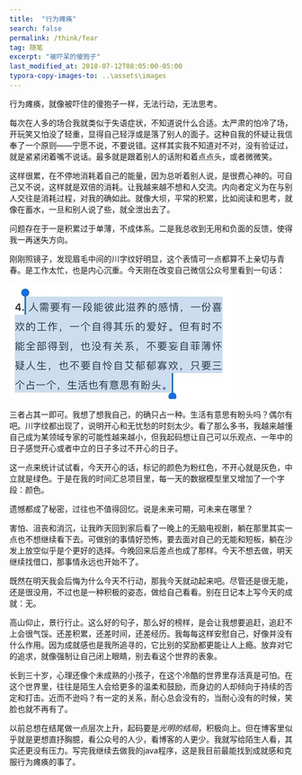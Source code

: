 ```yaml
---
title:  "行为瘫痪"
search: false
permalink: /think/fear
tag: 随笔
excerpt: "被吓呆的傻狍子"
last_modified_at: 2018-07-12T08:05:00-05:00
typora-copy-images-to: ..\assets\images
---
```


行为瘫痪，就像被吓住的傻狍子一样，无法行动，无法思考。

每次在人多的场合我就类似于失语症状，不知道说什么合适。太严肃的怕冷了场，开玩笑又怕没了轻重，显得自己轻浮或是落了别人的面子。这种自我的怀疑让我信奉了一个原则——宁愿不说，不要说错。这样其实我不知道对不对，没有验证过，就是紧紧闭着嘴不说话。最多就是跟着别人的话附和着点点头，或者微微笑。

这样很累，在不停地消耗着自己的能量，因为总听着别人说，是很费心神的。可自己又不说，这样就是双倍的消耗。让我越来越不想和人交流。内向者定义为在与别人交往是消耗过程，对我的确如此。就像大坝，平常的积累，比如阅读和思考，就像在蓄水，一旦和别人说了些，就全泄出去了。

问题存在于一是积累过于单薄，不成体系。二是我总收到无用和负面的反馈，使得我一再迷失方向。

刚刚照镜子，发现眉毛中间的川字纹好明显，这个表情可一点都算不上亲切与青春。是工作太忙，也是内心沉重。今天刚在改变自己微信公众号里看到一句话：

![1531490342474](../assets/images/1531490342474.png)

三者占其一即可。我想了想我自己，的确只占一种。生活有意思有盼头吗？偶尔有吧。川字纹都出现了，说明开心和无忧愁的时刻太少。看了那么多书，我越来越懂自己成为某领域专家的可能性越来越小，但我起码想让自己可以乐观点、一年中的日子感觉开心或者中立的日子多过不开心的日子。

这一点来统计试试看，今天开心的话，标记的颜色为粉红色，不开心就是灰色，中立就是绿色。于是在我的时间汇总项目里，每一天的数据模型里又增加了一个字段：颜色。

遗憾都成了秘密，过往也不值得回忆。说是未来可期，可未来在哪里？

害怕、沮丧和消沉，让我昨天回到家后看了一晚上的无脑电视剧，躺在那里其实一点也不想继续看下去。可做别的事情好恐怖，要去面对自己的无能和短板，躺在沙发上放空似乎是个更好的选择。今晚回来后差点也成了那样。今天不想去做，明天继续找借口，那事情永远也开始不了。

既然在明天我会后悔为什么今天不行动，那我今天就动起来吧。尽管还是很无能，还是很没用，不过也是一种积极的姿态，做给自己看看。别在日记本上写今天的成就：无。

高山仰止，景行行止。这么好的句子，那么好的榜样，是会让我想要追赶，追赶不上会很气馁。还差积累，还差时间，还差经历。我每每这样安慰自己，好像并没有什么作用。因为成就感也是我所追寻的，它比别的奖励都更能让人上瘾。放弃对它的追求，就像强制让自己闭上眼睛，别去看这个世界的表象。

长到三十岁，心理还像个未成熟的小孩子，在这个冷酷的世界里存活真是可怕。在这个世界里，往往是陌生人会给更多的温柔和鼓励，而身边的人却倾向于持续的否定和打击。近而不逊吗？有一定的关系，耐心总会没有的，当耐心没有的时候，笑脸也就不再有了。

以前总想在结尾做一点层次上升，起码要是*光明的结局*，积极向上。但在博客里似乎就是更想直抒胸臆，看公众号的人少，看博客的人更少。我就写给陌生人看，其实还更没有压力。写完我继续去做我的java程序，这是我目前最能找到成就感和克服行为瘫痪的事了。